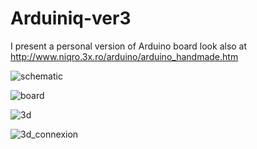 Arduiniq-ver3
=============

I present a personal version of Arduino board
look also at http://www.niqro.3x.ro/arduino/arduino_handmade.htm

![schematic](http://1.bp.blogspot.com/-ZxQTrOCyr4A/VB_wr3zBaPI/AAAAAAAAMJI/Vc_pck-NOnY/s1600/Arduiniq_ver3_schema.JPG)

![board](http://3.bp.blogspot.com/-fNnjOVvC4uQ/VB_yVsLOoUI/AAAAAAAAMJU/mB8RrzbcR5s/s1600/Arduiniq_ver3_montaj.JPG)

![3d](http://1.bp.blogspot.com/-oQgVLRHzDMU/VB_1A2rnA_I/AAAAAAAAMJg/IFQLByOeh8Y/s1600/arduiniq_ver3_3D.JPG)

![3d_connexion](http://2.bp.blogspot.com/-YNZ6tpr5crc/VCJd29GvT9I/AAAAAAAAMK8/OsBjJtLpKoA/s1600/arduiniq_ver3_3D_ftdi_usb.JPG)

